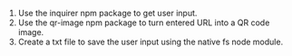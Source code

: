 1. Use the inquirer npm package to get user input. 
2. Use the qr-image npm package to turn entered URL into a QR code image.
3. Create a txt file to save the user input using the native fs node module.


